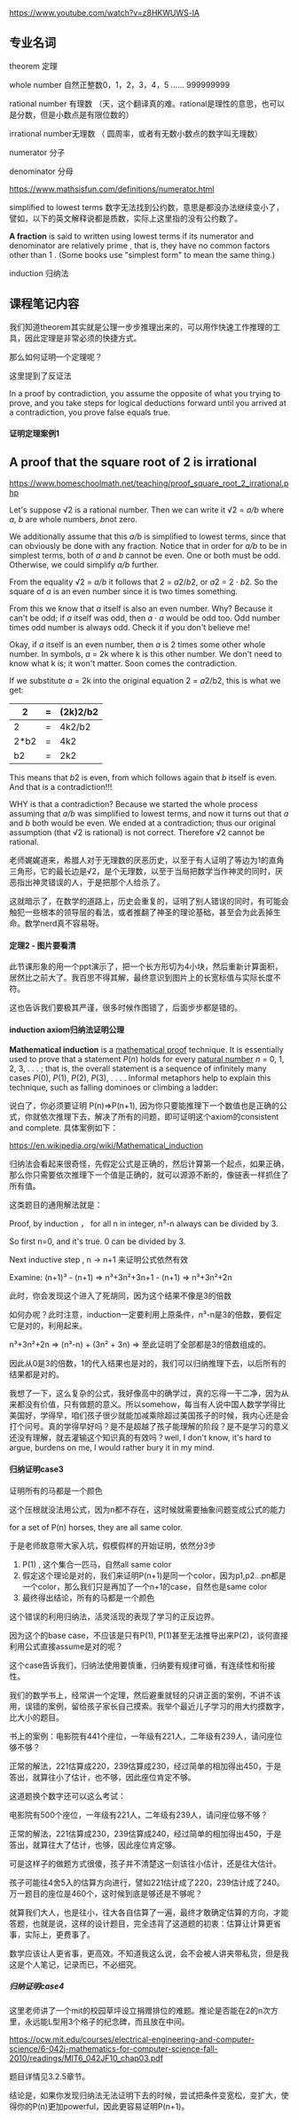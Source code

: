 https://www.youtube.com/watch?v=z8HKWUWS-lA

## 专业名词

theorem 定理

whole number 自然正整数0，1，2，3，4，5 ...... 999999999

rational number 有理数 （天，这个翻译真的难。rational是理性的意思，也可以是分数，但是小数点是有限位数的）

irrational number无理数 （ 圆周率，或者有无数小数点的数字叫无理数）

numerator 分子

denominator 分母

https://www.mathsisfun.com/definitions/numerator.html

simplified to lowest terms 数字无法找到公约数，意思是都没办法继续变小了，譬如，以下的英文解释说都是质数，实际上这里指的没有公约数了。

**A fraction** is said to written using lowest terms if its numerator and denominator are relatively prime , that is, they have no common factors other than 1 . (Some books use "simplest form" to mean the same thing.)

induction 归纳法

## 课程笔记内容

我们知道theorem其实就是公理一步步推理出来的，可以用作快速工作推理的工具，因此定理是非常必须的快捷方式。

那么如何证明一个定理呢？ 

这里提到了反证法

In a proof by contradiction, you assume the opposite of what you trying to prove, and you take steps for logical deductions forward until you arrived at a contradiction, you prove false equals true.

#### 证明定理案例1

## A proof that the square root of 2 is irrational

https://www.homeschoolmath.net/teaching/proof_square_root_2_irrational.php

Let's suppose √2 is a rational number. Then we can write it √2 = *a/b* where *a*, *b* are whole numbers, *b*not zero.

We additionally assume that this *a/b* is simplified to lowest terms, since that can obviously be done with any fraction. Notice that in order for *a/b* to be in simplest terms, both of *a* and *b* cannot be even. One or both must be odd. Otherwise, we could simplify *a/b* further.

From the equality √2 = *a/b* it follows that 2 = *a*2/*b*2,  or  *a*2 = 2 · *b*2.  So the square of *a* is an even number since it is two times something.

From this we know that *a* itself is also an even number. Why? Because it can't be odd; if *a* itself was odd, then *a* · *a* would be odd too. Odd number times odd number is always odd. Check it if you don't believe me!

Okay, if *a* itself is an even number, then *a* is 2 times some other whole number. In symbols, *a* = 2k where k is this other number. We don't need to know what k is; it won't matter. Soon comes the contradiction.

If we substitute *a* = 2k into the original equation 2 = *a*2/b2, this is what we get:

| 2    | =    | (2k)2/b2 |
| ---- | ---- | -------- |
| 2    | =    | 4k2/b2   |
| 2*b2 | =    | 4k2      |
| b2   | =    | 2k2      |

This means that *b*2 is even, from which follows again that *b* itself is even. And that is a contradiction!!!

WHY is that a contradiction? Because we started the whole process assuming that *a/b* was simplified to lowest terms, and now it turns out that *a* and *b* both would be even. We ended at a contradiction; thus our original assumption (that √2 is rational) is not correct. Therefore √2 cannot be rational.

老师娓娓道来，希腊人对于无理数的厌恶历史，以至于有人证明了等边为1的直角三角形，它的最长边是√2，是个无理数，以至于当局把数学当作神灵的同时，厌恶指出神灵错误的人，于是把那个人给杀了。

这就暗示了，在数学的道路上，历史会重复的，证明了别人错误的同时，有可能会触犯一些根本的领导层的看法，或者推翻了神圣的理论基础，甚至会为此丢掉生命。数学nerd真不容易呀。

#### 定理2 - 图片要看清

此节课形象的用一个ppt演示了，把一个长方形切为4小块，然后重新计算面积，居然比之前大了。我百思不得其解，最终意识到图片上的长宽标值与实际长度不符。

这也告诉我们要极其严谨，很多时候作图错了，后面步步都是错的。



#### induction axiom归纳法证明公理

**Mathematical induction** is a [mathematical proof](https://en.wikipedia.org/wiki/Mathematical_proof) technique. It is essentially used to prove that a statement *P*(*n*) holds for every [natural number](https://en.wikipedia.org/wiki/Natural_number) *n* = 0, 1, 2, 3, . . . ; that is, the overall statement is a sequence of infinitely many cases *P*(0), *P*(1), *P*(2), *P*(3), . . . . Informal metaphors help to explain this technique, such as falling dominoes or climbing a ladder:

说白了，你必须要证明 P(n)=>P(n+1), 因为你只要能推理下一个数值也是正确的公式，你就依次推理下去，解决了所有的问题，即可证明这个axiom的consistent and complete. 具体案例如下：

https://en.wikipedia.org/wiki/Mathematical_induction

归纳法会看起来很奇怪，先假定公式是正确的，然后计算第一个起点，如果正确，那么你只需要依次推理下一个值是正确的，就可以源源不断的，像链表一样抓住了所有值。

这类题目的通用解法就是：

Proof, by induction ， for all n in integer, n³-n always can be divided by 3.

So first n=0, and it's true. 0 can be divided by 3.

Next inductive step , n -> n+1 来证明公式依然有效

Examine:  (n+1)³ - (n+1) => n³+3n²+3n+1 - (n+1) =>  n³+3n²+2n 

此时，你会发现这个进入了死胡同，因为这个结果不像是3的倍数

如何办呢？此时注意，induction一定要利用上原条件，n³-n是3的倍数，要假定它是对的，利用起来。

  n³+3n²+2n => (n³-n) + (3n² + 3n) => 至此证明了全部都是3的倍数组成的。

因此从0是3的倍数，1的代入结果也是对的，我们可以归纳推理下去，以后所有的结果都是对的。

我想了一下，这么复杂的公式，我好像高中的确学过，真的忘得一干二净，因为从来都没有价值，只有做题的意义。所以somehow，每当有人说中国人数学学得比美国好，学得早，咱们孩子很少就能加减乘除超过美国孩子的时候，我内心还是会打个问号。真的学得早好吗？是不是超越了孩子能理解的阶段？是不是学习的意义还没有理解，就去灌输这个知识真的有效吗？well, I don't know, it's hard to argue, burdens on me, I would rather bury it in my mind.

#### 归纳证明case3

证明所有的马都是一个颜色

这个压根就没法用公式，因为n都不存在，这时候就需要抽象问题变成公式的能力

for a set of P(n) horses, they are all same color.

于是老师故意带大家入坑，假模假样的开始证明，依然分3步

1. P(1) , 这个集合一匹马，自然all same color
2. 假定这个理论是对的，我们来证明P(n+1)是同一个color，因为p1,p2...pn都是一个color，那么我们只是再加了一个n+1的case，自然也是same color
3. 最终得出结论，所有的马都是一个颜色

这个错误的利用归纳法，活灵活现的表现了学习的正反边界。

因为这个的base case，不应该是只有P(1), P(1)甚至无法推导出来P(2)，谈何直接利用公式直接assume是对的呢？

这个case告诉我们，归纳法使用要慎重，归纳要有规律可循，有连续性和衔接性。

我们的数学书上，经常讲一个定理，然后避重就轻的只讲正面的案例，不讲不该用，误错的案例，留给孩子家长自己摸索。我举个最近儿子学习的用大约摸数字，比大小的题目。

书上的案例：电影院有441个座位，一年级有221人，二年级有239人，请问座位够不够？

正常的解法，221估算成220，239估算成230，经过简单的相加得出450，于是答出，就算往小了估计，也不够，因此座位肯定不够。

这道题换个数字还可以这么考试：

电影院有500个座位，一年级有221人，二年级有239人，请问座位够不够？

正常的解法，221估算成230，239估算成240，经过简单的相加得出450，于是答出，就算往大了估计，也够，因此座位肯定够。

可是这样子的做题方式很傻，孩子并不清楚这一刻该往小估计，还是往大估计。

孩子可能往4舍5入的估算方向进行，譬如221估计成了220，239估计成了240。万一题目的座位是460个，这时候到底是够还是不够呢？

就算我们大人，也是往小，往大各自估算了一遍，最终才敢确定估算的方向，才能答题，也就是说，这样的设计题目，完全违背了这道题的初衷：估算让计算更省事，实际上，更费事了。

数学应该让人更省事，更高效。不知道我这么说，会不会被人讲夹带私货，但是我这是个人笔记，记录而已，不必细究。

##### 归纳证明case4

这里老师讲了一个mit的校园草坪设立捐赠排位的难题。推论是否能在2的n次方里，永远能L型用3个格子的纪念碑，而且放在中间。

https://ocw.mit.edu/courses/electrical-engineering-and-computer-science/6-042j-mathematics-for-computer-science-fall-2010/readings/MIT6_042JF10_chap03.pdf

题目详情见3.2.5章节。

结论是，如果你发现归纳法无法证明下去的时候，尝试把条件变宽松，变扩大，使得你的P(n)更加powerful，因此更容易证明P(n+1)。

















